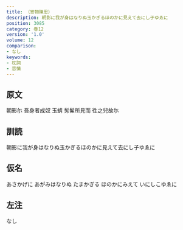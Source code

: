 ```yaml
---
title: （寄物陳思）
description: 朝影に我が身はなりぬ玉かぎるほのかに見えて去にし子ゆゑに
position: 3085
category: 巻12
version: '1.0'
volume: 12
comparison:
- なし
keywords:
- 枕詞
- 恋情
---
```


## 原文

朝影尓 吾身者成奴 玉蜻 髣髴所見而 徃之兒故尓

## 訓読

朝影に我が身はなりぬ玉かぎるほのかに見えて去にし子ゆゑに

## 仮名

あさかげに あがみはなりぬ たまかぎる ほのかにみえて いにしこゆゑに

## 左注

なし
